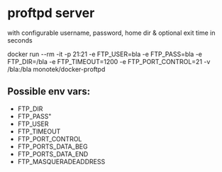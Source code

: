 # proftpd server

with configurable username, password, home dir & optional exit time in seconds

docker run --rm -it -p 21:21 -e FTP_USER=bla -e FTP_PASS=bla -e FTP_DIR=/bla -e FTP_TIMEOUT=1200 -e FTP_PORT_CONTROL=21 -v /bla:/bla monotek/docker-proftpd

## Possible env vars:

* FTP_DIR
* FTP_PASS"
* FTP_USER
* FTP_TIMEOUT
* FTP_PORT_CONTROL
* FTP_PORTS_DATA_BEG
* FTP_PORTS_DATA_END
* FTP_MASQUERADEADDRESS
